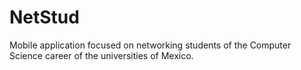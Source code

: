 # NetStud
Mobile application focused on networking students of the Computer Science career of the universities of Mexico.
